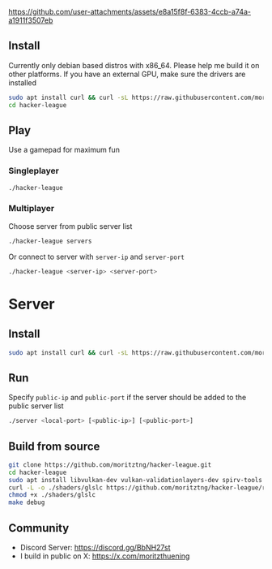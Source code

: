 https://github.com/user-attachments/assets/e8a15f8f-6383-4ccb-a74a-a1911f3507eb
## Install
Currently only debian based distros with x86_64. Please help me build it on other platforms. If you have an external GPU, make sure the drivers are installed
```bash
sudo apt install curl && curl -sL https://raw.githubusercontent.com/moritztng/hacker-league/main/install.sh | BINARIES="game" bash
cd hacker-league
```
## Play
Use a gamepad for maximum fun
### Singleplayer
```bash
./hacker-league
```
### Multiplayer
Choose server from public server list
```bash
./hacker-league servers
```
Or connect to server with `server-ip` and `server-port`
```bash
./hacker-league <server-ip> <server-port>
```
# Server
## Install
```bash
sudo apt install curl && curl -sL https://raw.githubusercontent.com/moritztng/hacker-league/main/install.sh | BINARIES="server" bash
```
## Run
Specify `public-ip` and `public-port` if the server should be added to the public server list
```bash
./server <local-port> [<public-ip>] [<public-port>]
```
## Build from source
```bash
git clone https://github.com/moritztng/hacker-league.git
cd hacker-league
sudo apt install libvulkan-dev vulkan-validationlayers-dev spirv-tools libglfw3-dev libglm-dev libeigen3-dev vim-common xxd g++ make libsqlite3-dev libcurl4-openssl-dev
curl -L -o ./shaders/glslc https://github.com/moritztng/hacker-league/releases/download/glslc/glslc
chmod +x ./shaders/glslc
make debug
```
## Community
- Discord Server: https://discord.gg/BbNH27st
- I build in public on X: https://x.com/moritzthuening
